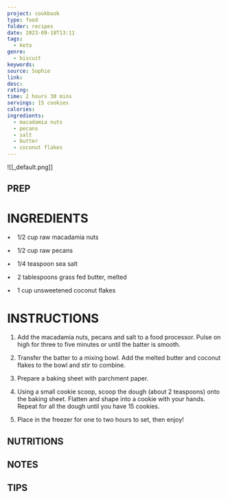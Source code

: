 ```yaml
---
project: cookbook
type: food
folder: recipes
date: 2023-09-18T13:11
tags:
  - keto
genre:
  - biscuit
keywords: 
source: Sophie
link: 
desc: 
rating: 
time: 2 hours 30 mins
servings: 15 cookies
calories: 
ingredients:
  - macadamia nuts
  - pecans
  - salt
  - butter
  - coconut flakes
---
```


![[_default.png]]

## PREP


# INGREDIENTS

•    1/2 cup raw macadamia nuts 

•    1/2 cup raw pecans 

•    1/4 teaspoon sea salt 

•    2 tablespoons grass fed butter, melted 

•    1 cup unsweetened coconut flakes


# INSTRUCTIONS

1. Add the macadamia nuts, pecans and salt to a food processor. Pulse on high for three to five minutes or until the batter is smooth.

2. Transfer the batter to a mixing bowl. Add the melted butter and coconut flakes to the bowl and stir to combine.

3. Prepare a baking sheet with parchment paper.

4. Using a small cookie scoop, scoop the dough (about 2 teaspoons) onto the baking sheet. Flatten and shape into a cookie with your hands. Repeat for all the dough until you have 15 cookies.

5. Place in the freezer for one to two hours to set, then enjoy!



## NUTRITIONS



## NOTES



## TIPS



